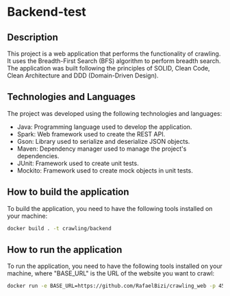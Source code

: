 # Backend-test

## Description

This project is a web application that performs the functionality of crawling. It uses the Breadth-First Search (BFS) algorithm to perform breadth search. The application was built following the principles of SOLID, Clean Code, Clean Architecture and DDD (Domain-Driven Design).
## Technologies and Languages

The project was developed using the following technologies and languages:
- Java: Programming language used to develop the application.
- Spark: Web framework used to create the REST API.
- Gson: Library used to serialize and deserialize JSON objects.
- Maven: Dependency manager used to manage the project's dependencies.
- JUnit: Framework used to create unit tests.
- Mockito: Framework used to create mock objects in unit tests.

## How to build the application

To build the application, you need to have the following tools installed on your machine:

```bash
docker build . -t crawling/backend
```

## How to run the application

To run the application, you need to have the following tools installed on your machine, where "BASE_URL" is the URL of the website you want to crawl:

```bash
docker run -e BASE_URL=https://github.com/RafaelBizi/crawling_web -p 4567:4567 --rm crawling/backend
```

